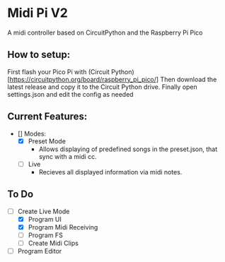 # Midi Pi V2
A midi controller based on CircuitPython and the Raspberry Pi Pico

## How to setup: 
First flash your Pico Pi with (Circuit Python)[https://circuitpython.org/board/raspberry_pi_pico/]
Then download the latest release and copy it to the Circuit Python drive.
Finally open settings.json and edit the config as needed

## Current Features:

- [] Modes:
  - [x] Preset Mode
    - Allows displaying of predefined songs in the preset.json, that sync with a midi cc.
  - [ ] Live
    - Recieves all displayed information via midi notes.

## To Do

- [ ] Create Live Mode
  - [x] Program UI
  - [x] Program Midi Receiving
  - [ ] Program FS
  - [ ] Create Midi Clips
- [ ] Program Editor
